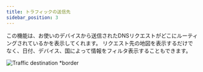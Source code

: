 ```yaml
---
title: トラフィックの送信先
sidebar_position: 3
---
```


この機能は、お使いのデバイスから送信されたDNSリクエストがどこにルーティングされているかを表示してくれます。 リクエスト先の地図を表示するだけでなく、日付、デバイス、国によって情報をフィルタ表示することもできます。

![Traffic destination \*border](https://cdn.adtidy.org/content/kb/dns/private/new_dns/statistics/traffic_destination.png)
